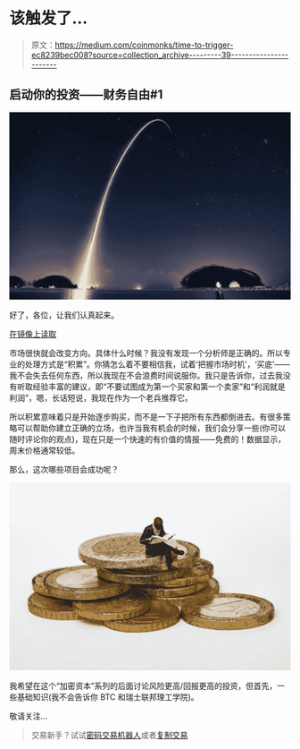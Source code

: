 # 该触发了…

> 原文：<https://medium.com/coinmonks/time-to-trigger-ec8239bec008?source=collection_archive---------39----------------------->

## 启动你的投资——财务自由#1

![](img/0bd1747cb5e1bd17bb968ace30af8c10.png)

好了，各位，让我们认真起来。

[在镜像上读取](https://mirror.xyz/0xAEF7C59DE837249D696289A19Dd0DC029Dee0fcD/x2HjeQUMZ9w1p3PyySasrrq8UyVueFogkJJumyCNxeY)

市场很快就会改变方向。具体什么时候？我没有发现一个分析师是正确的。所以专业的处理方式是“积累”。你猜怎么着不要相信我，试着‘把握市场时机’，‘买底’——我不会失去任何东西，所以我现在不会浪费时间说服你。我只是告诉你，过去我没有听取经验丰富的建议，即“不要试图成为第一个买家和第一个卖家”和“利润就是利润”，嗯，长话短说，我现在作为一个老兵推荐它。

所以积累意味着只是开始逐步购买，而不是一下子把所有东西都倒进去。有很多策略可以帮助你建立正确的立场，也许当我有机会的时候，我们会分享一些(你可以随时评论你的观点)，现在只是一个快速的有价值的情报——免费的！数据显示，周末价格通常较低。

那么，这次哪些项目会成功呢？

![](img/007751a655e4d8b537c91608998294dc.png)

我希望在这个“加密资本”系列的后面讨论风险更高/回报更高的投资，但首先，一些基础知识(我不会告诉你 BTC 和瑞士联邦理工学院)。

敬请关注…

> 交易新手？试试[密码交易机器人](/coinmonks/crypto-trading-bot-c2ffce8acb2a)或者[复制交易](/coinmonks/top-10-crypto-copy-trading-platforms-for-beginners-d0c37c7d698c)